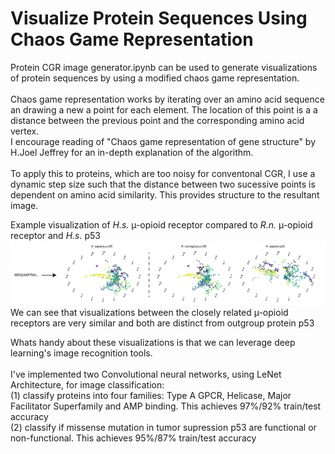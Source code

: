 # <b>Visualize Protein Sequences Using Chaos Game Representation</b>
Protein CGR image generator.ipynb can be used to generate visualizations of protein sequences by using a modified chaos game representation.<br>
<br>
Chaos game representation works by iterating over an amino acid sequence an drawing a new a point for each element. The location of this point is a a distance between the previous point and the corresponding amino acid vertex.<br>
I encourage reading of "Chaos game representation of gene structure" by H.Joel Jeffrey for an in-depth explanation of the algorithm.<br><br>
To apply this to proteins, which are too noisy for conventonal CGR, I use a dynamic step size such that the distance between two sucessive points is dependent on amino acid similarity.
This provides structure to the resultant image.

Example visualization of <i>H.s.</i> µ-opioid receptor compared to <i>R.n.</i>  µ-opioid receptor and <i> H.s.</i> p53
![examples](https://github.com/WillCheney/Protein-CGR/blob/master/Protein%20CGR%20example-01.png)
We can see that visualizations between the closely related µ-opioid receptors are very similar and both are distinct from outgroup protein p53


Whats handy about these visualizations is that we can leverage deep learning's image recognition tools.<br><br>
I've implemented two Convolutional neural networks, using LeNet Architecture, for image classification:<br>
(1) classify proteins into four families: Type A GPCR, Helicase, Major Facilitator Superfamily and AMP binding. This achieves 97%/92% train/test accuracy<br>
(2) classify if missense mutation in tumor supression p53 are functional or non-functional. This achieves 95%/87% train/test accuracy
